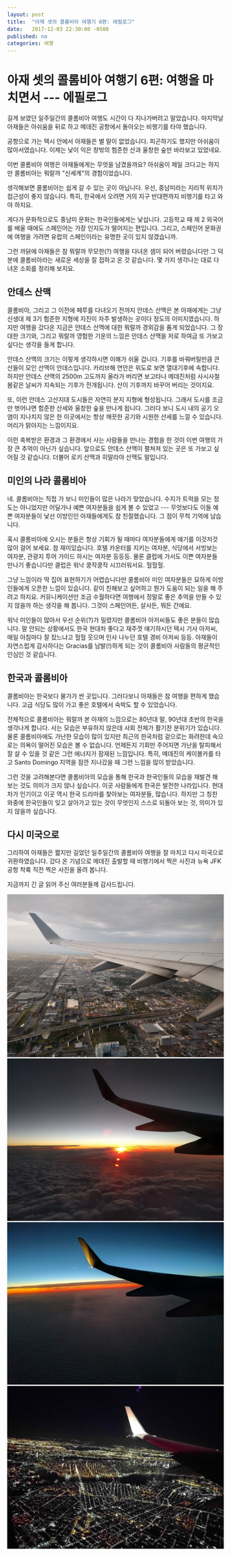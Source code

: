 ```yaml
---
layout: post
title:  "아재 셋의 콜롬비아 여행기 6편: 에필로그"
date:   2017-12-03 22:30:00 -0500
published: no
categories: 여행
---
```


# 아재 셋의 콜롬비아 여행기 6편: 여행을 마치면서 --- 에필로그

길게 보였던 일주일간의 콜롬비아 여행도 시간이 다 지나가버려고 말았습니다.
마지막날 아재들은 아쉬움을 뒤로 하고 메데진 공항에서 돌아오는 비행기를 타야
했습니다.

공항으로 가는 택시 안에서 아재들은 별 말이 없었습니다. 피곤하기도 했지만
아쉬움이 많아서였습니다. 이제는 낯이 익은 창밖의 험준한 산과 울창한 숲만 
바라보고 있었네요.

이번 콜롬비아 여행은 아재들에게는 무엇을 남겼을까요? 아쉬움이 제일 크다고는
하지만 콜롬비아는 뭐랄까 "신세계"의 경험이었습니다. 

생각해보면 콜롬비아는 쉽게 갈 수 있는 곳이 아닙니다. 우선, 중남미라는 지리적
위치가 접근성이 좋지 않습니다. 특히, 한국에서 오려면 거의 지구 반대편까지
비행기를 타고 와야 하지요. 

게다가 문화적으로도 중남미 문화는 한국인들에게는 낯섭니다. 고등학교 때 제 2
외국어를 배울 때에도 스페인어는 가장 인지도가 떨어지는 편입니다. 그리고,
스페인어 문화권에 여행을 가려면 유럽의 스페인이라는 유명한 곳이 있지
않겠습니까. 

그런 까닭에 아재들은 참 뭐랄까 무모한(?) 여행을 다녀온 셈이 되어 버렸습니다만
그 덕분에 콜롬비아라는 새로운 세상을 잘 접하고 온 것 같습니다. 몇 가지
생각나는 대로 다녀온 소회를 정리해 보지요.

## 안데스 산맥

콜롬비아, 그리고 그 이전에 페루를 다녀오기 전까지 안데스 산맥은 본 아재에게는
그냥 신생대 제 3기 험준한 지형에 지진이 자주 발생하는 곳이다 정도의
이미지였습니다. 하지만 여행을 갔다온 지금은 안데스 산맥에 대한 뭐랄까 경외감을
품게 되었습니다. 그 장대한 크기와, 그리고 뭐랄까 영험한 기운의 느낌은 안데스
산맥을 저로 하여금 또 가보고 싶다는 생각을 들게 합니다.

안데스 산맥의 크기는 이렇게 생각하시면 이해가 쉬울 겁니다. 기후를 바꿔버릴만큼
큰 산들이 모인 산맥이 안데스입니다. 카리브해 연안은 위도로 보면 열대기후에
속합니다. 하지만 안데스 산맥의 2500m 고도까지 올라가 버리면 보고타나
메데진처럼 사시사철 봄같은 날씨가 지속되는 기후가 전개됩니다. 산이 기후까지
바꾸어 버리는 것이지요.

또, 이런 안데스 고산지대 도시들은 자연히 분지 지형에 형성됩니다.  그래서
도시를 조금만 벗어나면 험준한 산세와 울창한 숲을 만나게 됩니다. 그러다 보니
도시 내의 공기 오염이 지나치지 않은 한 이곳에서는 항상 깨끗한 공기와 시원한
산세를 느낄 수 있습니다. 머리가 맑아지는 느낌이지요. 

이런 축복받은 환경과 그 환경에서 사는 사람들을 만나는 경험을 한 것이 이번
여행의 가장 큰 추억이 아닌가 싶습니다. 앞으로도 안데스 산맥이 펼쳐져 있는 곳은
또 가보고 싶어질 것 같습니다. 더불어 로키 산맥과 히말라야 산맥도 말입니다.

## 미인의 나라 콜롬비아

네. 콜롬비아는 직접 가 보니 미인들이 많은 나라가 맞았습니다. 수지가 트럭을
모는 정도는 아니었지만 어딜가나 예쁜 여자분들을 쉽게 볼 수 있었고 ---
무엇보다도 이들 예쁜 여자분들이 낯선 이방인인 아재들에게도 참 친절했습니다. 
그 점이 무척 기억에 남습니다.

혹시 콜롬비아에 오시는 분들은 항상 기회가 될 때마다 여자분들에게 얘기를
이것저것 많이 걸어 보세요. 참 재미있습니다. 호텔 카운터를 지키는 여자분,
식당에서 서빙보는 여자분, 관광지 투어 가이드 하시는 여자분 등등등. 물론 클럽에
가서도 이쁜 여자분들 만나기 좋습니다만 클럽은 워낙 쿵작쿵작 시끄러워서요. 헐헐헐.

그냥 느낌이라 딱 집어 표현하기가 어렵습니다만 콜롬비아 미인 여자분들은 묘하게
이방인들에게 오픈한 느낌이 있습니다. 같이 친해보고 싶어하고 뭔가 도움이 되는
일을 해 주려고 하지요. 커뮤니케이션만 조금 수월하다면 여행에서 정말로 좋은
추억을 만들 수 있지 않을까 하는 생각을 해 봅니다. 그것이 스페인어든, 살사든,
뭐든 간에요.

워낙 미인들이 많아서 우선 순위(?)가 밀렸지만 콜롬비아 아저씨들도 좋은 분들이
많습니다. 말 안되는 상황에서도 한국 현대차 좋다고 재주껏 얘기하시던 택시 기사
아저씨, 매일 아침마다 잘 잤느냐고 헐헐 웃으며 인사 나누던 호텔 경비 아저씨
등등. 아재들이 자연스럽게 감사하다는 Gracias를 남발(!)하게 되는 것이 콜롬비아
사람들의 평균적인 인심인 것 같습니다. 

## 한국과 콜롬비아 

콜롬비아는 한국보다 물가가 싼 곳입니다. 그러다보니 아재들은 참 여행을 편하게
했습니다. 고급 식당도 많이 가고 좋은 호텔에서 숙박도 할 수 있었습니다.

전체적으로 콜롬비아는 뭐랄까 본 아재의 느낌으로는 80년대 말, 90년대 초반의
한국을 생각나게 합니다. 사는 모습은 부유하지 않은데 사회 전체가 활기찬
분위기가 있습니다. 물론 콜롬비아에도 가난한 모습이 많이 있지만 최근의 한국처럼
겉으로는 화려한데 속으로는 의욕이 떨어진 모습은 볼 수 없습니다. 언제든지
기회만 주어지면 가난을 탈피해서 잘 살 수 있을 것 같은 그런 에너지가 잠재된
느낌입니다. 특히, 메데진의 케이블카를 타고 Santo Domingo 지역을 잠깐 지나갔을
때 그런 느낌을 많이 받았습니다. 

그런 것을 고려해본다면 콜롬비아의 모습을 통해 한국과 한국인들의 모습을 재발견
해 보는 것도 의미가 크지 않나 싶습니다. 이곳 사람들에게 한국은 발전한
나라입니다. 현대차가 인기이고 이곳 역시 한국 드라마를 찾아보는 여자분들,
많습니다. 하지만 그 칭찬 와중에 한국인들이 잊고 살아가고 있는 것이 무엇인지
스스로 되돌아 보는 것, 의미가 있지 않을까 싶습니다.

## 다시 미국으로 

그리하여 아재들은 짧지만 길었던 일주일간의 콜롬비아 여행을 잘 마치고 다시
미국으로 귀환하였습니다. 갔다 온 기념으로 메데진 출발할 때 비행기에서 찍은
사진과 뉴욕 JFK 공항 착륙 직전 찍은 사진을 올려 봅니다.

지금까지 긴 글 읽어 주신 여러분들께 감사드립니다.

![Medellin flightview](/assets/2017-12-03-colombia-trip-07-epilogue/medellin-flightview.jpg)
![Sunset flightview](/assets/2017-12-03-colombia-trip-07-epilogue/sunset-flightview.jpg)
![Sunset flightview](/assets/2017-12-03-colombia-trip-07-epilogue/sunset-flightview-2.jpg)
![New York City flightview](/assets/2017-12-03-colombia-trip-07-epilogue/nyc-flightview.jpg)


